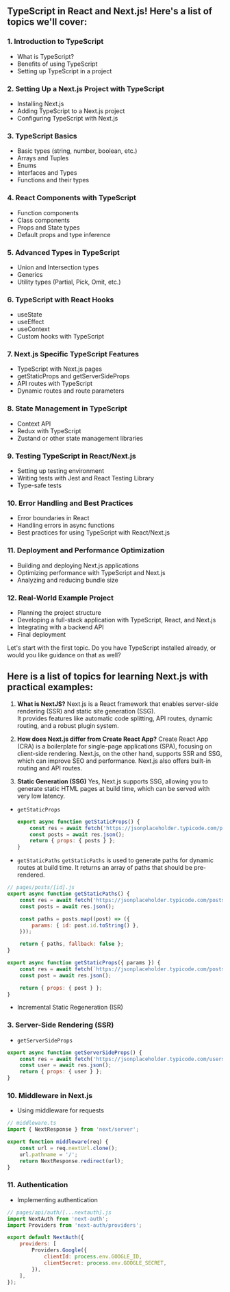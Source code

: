 ## TypeScript in React and Next.js! Here's a list of topics we'll cover:

### 1. **Introduction to TypeScript**

-   What is TypeScript?
-   Benefits of using TypeScript
-   Setting up TypeScript in a project

### 2. **Setting Up a Next.js Project with TypeScript**

-   Installing Next.js
-   Adding TypeScript to a Next.js project
-   Configuring TypeScript with Next.js

### 3. **TypeScript Basics**

-   Basic types (string, number, boolean, etc.)
-   Arrays and Tuples
-   Enums
-   Interfaces and Types
-   Functions and their types

### 4. **React Components with TypeScript**

-   Function components
-   Class components
-   Props and State types
-   Default props and type inference

### 5. **Advanced Types in TypeScript**

-   Union and Intersection types
-   Generics
-   Utility types (Partial, Pick, Omit, etc.)

### 6. **TypeScript with React Hooks**

-   useState
-   useEffect
-   useContext
-   Custom hooks with TypeScript

### 7. **Next.js Specific TypeScript Features**

-   TypeScript with Next.js pages
-   getStaticProps and getServerSideProps
-   API routes with TypeScript
-   Dynamic routes and route parameters

### 8. **State Management in TypeScript**

-   Context API
-   Redux with TypeScript
-   Zustand or other state management libraries

### 9. **Testing TypeScript in React/Next.js**

-   Setting up testing environment
-   Writing tests with Jest and React Testing Library
-   Type-safe tests

### 10. **Error Handling and Best Practices**

-   Error boundaries in React
-   Handling errors in async functions
-   Best practices for using TypeScript with React/Next.js

### 11. **Deployment and Performance Optimization**

-   Building and deploying Next.js applications
-   Optimizing performance with TypeScript and Next.js
-   Analyzing and reducing bundle size

### 12. **Real-World Example Project**

-   Planning the project structure
-   Developing a full-stack application with TypeScript, React, and Next.js
-   Integrating with a backend API
-   Final deployment

Let's start with the first topic. Do you have TypeScript installed already, or would you like guidance on that as well?

## Here is a list of topics for learning Next.js with practical examples:

1. **What is NextJS?**
   Next.js is a React framework that enables server-side rendering (SSR) and static site generation (SSG). \
   It provides features like automatic code splitting, API routes, dynamic routing, and a robust plugin system.

2. **How does Next.js differ from Create React App?**
   Create React App (CRA) is a boilerplate for single-page applications (SPA), focusing on client-side rendering. Next.js, on the other hand, supports SSR and SSG, which can improve SEO and performance. Next.js also offers built-in routing and API routes.

3. **Static Generation (SSG)**
   Yes, Next.js supports SSG, allowing you to generate static HTML pages at build time, which can be served with very low latency.

-   `getStaticProps`

    ```js
    export async function getStaticProps() {
        const res = await fetch('https://jsonplaceholder.typicode.com/posts');
        const posts = await res.json();
        return { props: { posts } };
    }
    ```

-   `getStaticPaths`
    `getStaticPaths` is used to generate paths for dynamic routes at build time. It returns an array of paths that should be pre-rendered.

```js
// pages/posts/[id].js
export async function getStaticPaths() {
    const res = await fetch('https://jsonplaceholder.typicode.com/posts');
    const posts = await res.json();

    const paths = posts.map((post) => ({
        params: { id: post.id.toString() },
    }));

    return { paths, fallback: false };
}

export async function getStaticProps({ params }) {
    const res = await fetch(`https://jsonplaceholder.typicode.com/posts/${params.id}`);
    const post = await res.json();

    return { props: { post } };
}
```

-   Incremental Static Regeneration (ISR)

### 3. **Server-Side Rendering (SSR)**

-   `getServerSideProps`

```js
export async function getServerSideProps() {
    const res = await fetch('https://jsonplaceholder.typicode.com/users/1');
    const user = await res.json();
    return { props: { user } };
}
```

### 10. **Middleware in Next.js**

-   Using middleware for requests

```js
// middleware.ts
import { NextResponse } from 'next/server';

export function middleware(req) {
    const url = req.nextUrl.clone();
    url.pathname = '/';
    return NextResponse.redirect(url);
}
```

### 11. **Authentication**

-   Implementing authentication

```js
// pages/api/auth/[...nextauth].js
import NextAuth from 'next-auth';
import Providers from 'next-auth/providers';

export default NextAuth({
    providers: [
        Providers.Google({
            clientId: process.env.GOOGLE_ID,
            clientSecret: process.env.GOOGLE_SECRET,
        }),
    ],
});
```
